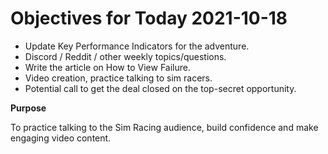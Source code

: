 # Objectives for Today 2021-10-18

- Update Key Performance Indicators for the adventure.
- Discord / Reddit / other weekly topics/questions.
- Write the article on How to View Failure.
- Video creation, practice talking to sim racers.
- Potential call to get the deal closed on the top-secret opportunity.

**Purpose**

To practice talking to the Sim Racing audience, build confidence and make engaging video content.
